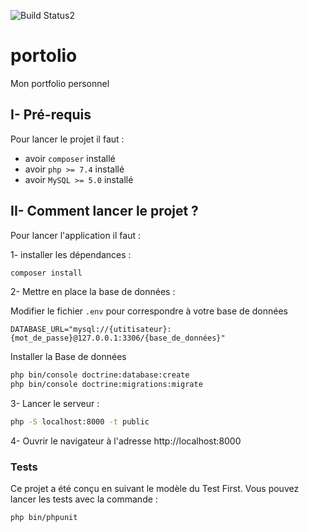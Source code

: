 ![Build Status2](https://github.com/Fredkiss3/portfolio/workflows/Continous%20Integrations%20And%20Continous%20Delivery/badge.svg?branch=main)

# portolio
Mon portfolio personnel


## I- Pré-requis

Pour lancer le projet il faut :
- avoir `composer` installé
- avoir `php >= 7.4` installé
- avoir `MySQL >= 5.0` installé

## II- Comment lancer le projet ?

Pour lancer l'application il faut : 

1- installer les dépendances :

```bash
composer install 
```

2- Mettre en place la base de données :

Modifier le fichier `.env` pour correspondre à votre base de données 

```dotenv
DATABASE_URL="mysql://{utitisateur}:{mot_de_passe}@127.0.0.1:3306/{base_de_données}"
```

Installer la Base de données

```bash
php bin/console doctrine:database:create
php bin/console doctrine:migrations:migrate
```

3- Lancer le serveur :

```bash
php -S localhost:8000 -t public
```

4- Ouvrir le navigateur à l'adresse http://localhost:8000

### Tests

Ce projet a été conçu en suivant le modèle du Test First.
Vous pouvez lancer les tests avec la commande :

```bash
php bin/phpunit
```